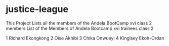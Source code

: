 # justice-league
This Project Lists all the members of the Andela BootCamp xvi class 2 members
List of the Members of Andela Bootcamp xvi trainees class 2

1 Richard Ekongkong
2 Oise Akhibi
3 Chika Onwueyi
4 Kinglsey Ekoh-Ordan